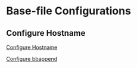 # Base-file Configurations

## Configure Hostname

[Configure Hostname](https://docs.yoctoproject.org/dev-manual/customizing-images.html?highlight=hostname#customizing-an-image-hostname)

[Configure bbappend](../yocto-meta-layers/meta-bare-metal-router/recipes-core/base-files/base-files_3.0.14.bbappend)

